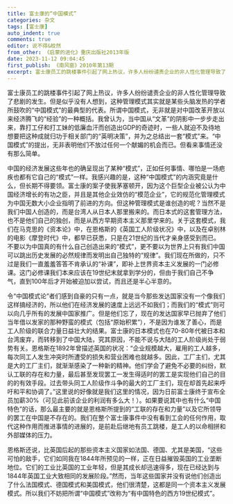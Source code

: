 ```yaml
---
title: 富士康的“中国模式”
categories: 杂文
tags: [富士康]
auto_indent: true
comments: true
editor: 说不得&皎然
from_other: 《启蒙的进化》重庆出版社2013年版
date: 2023-11-12 09:04:45
first_publish: 《南风窗》2010年第13期
excerpt: 富士康员工的跳楼事件引起了网上热议，许多人纷纷谴责企业的非人性化管理导致了悲剧的发生。但是似乎没有人想到，这种管理模式其实就是某些头脑发热的学者所鼓吹的“中国模式”的最典型的代表。所谓中国模式，无非就是对中国改革开放以来经济腾飞的“经验”的一种概括。我曾认为，当中国从“文革”的阴影中一步步走出来，靠打工仔和打工妹的低廉血汗而创造出GDP的奇迹时，一些人就迫不及待地想要把这种成就归功于相关部门的“英明决策”，并为之总结出一套“模式”来。“中国模式”的提出，无非表明他们不放过任何一个献媚的机会而已。但看来事情还没有那么简单。
---
```

富士康员工的跳楼事件引起了网上热议，许多人纷纷谴责企业的非人性化管理导致了悲剧的发生。但是似乎没有人想到，这种管理模式其实就是某些头脑发热的学者所鼓吹的“中国模式”的最典型的代表。所谓中国模式，无非就是对中国改革开放以来经济腾飞的“经验”的一种概括。我曾认为，当中国从“文革”的阴影中一步步走出来，靠打工仔和打工妹的低廉血汗而创造出GDP的奇迹时，一些人就迫不及待地想要把这种成就归功于相关部门的“英明决策”，并为之总结出一套“模式”来。“中国模式”的提出，无非表明他们不放过任何一个献媚的机会而已。但看来事情还没有那么简单。

中国的经济发展这些年也的确呈现出了某种“模式”，正如任何事情、哪怕是一场疤疾也都有它自己的“模式”一样。我感兴趣的是，这种“中国模式”的内涵究竟是什么，但长期不得要领。富士康的案子使我茅塞顿开，因为这个巨型企业被公认为中国经济增长的有功之臣，并且是其他企业效仿的“模范企业”，它的规范化管理模式为中国无数大小企业指明了前进的方向。但这种管理模式是谁创造的呢？当然不是我们中国人创造的，而是台湾人从日本人那里搬来的。而日本式的这套管理方法，也不是他们自己的独创，而是从西方早期资本主义那里学来的。关于这套模式，我们在马克思的《资本论》中，在恩格斯的《英国工人阶级状况》中，以及在卓别林的电影《摩登时代》中，都早已获悉，只是在21世纪的当代才亲身感受到而已。不要以为中国真的有什么自己创造出来的“模式”，更不要以为世界上只有我们中国可以跳出历史发展的必然规律而发明出自己独特的“规律”。我们现在所做的，只不过是我们一直羞羞答答不肯承认的“补课”，即补上世界资本主义发展的一门必修课。这门必修课我们本来应该在19世纪末就拿到学分的，但由于我们自己不争气，直到100年后才开始被迫加以尝试，而且还是半心半意的。

令“中国模式论”者们感到自豪的只有一点，就是当今那些发达国家没有一个像我们这样搞经济的，所以他们在经济发展的速度上远远不如我们；而我们的“模式”则可以向几乎所有的发展中国家推广。但是他们忘了，现在的发达国家早已抛弃了他们当年借以发家的那种野蛮的模式（包括“原始积累”），不是因为谁发了善心，而是工人阶级的联合力量日益壮大的结果。富士康的日本模式也在70-80年代被日本和台湾废弃，而转移到了中国大陆，究其原因，不能不说与大陆的工人阶级尚处于弱势有关。恩格斯在1892年曾描述英国的状况：“企业规模越大，雇用的工人越多，每次同工人发生冲突时所遭受的损失和营业困难也就越多。因此，工厂主们，尤其是大的工厂主们，就渐渐感染了一种新的精神。他们学会了避免不必要的纠纷，默认工联的存在和力量，最后甚至发现罢工一发生得适时的罢工是实现他们自己的目的的有效手段。过去带头同工人阶级作斗争的最大的工厂主们，现在却首先起来呼吁和平和协调了。”这里说的好像就是我们这里的情况，因为日前富士康终于宣布全员加薪30%（可见此前该企业的利润有多么大！）。如果要说其中也有什么“中国特色”的话，那么最主要的就是恩格斯所提到的“工联的存在和力量”以及它所领导的罢工在中国是不存在的。我们在整个富士康事件中没有看到工会的任何作用，取代这种作用而推进事情的进展的，是前赴后继地有员工跳楼，是工人的以命相拼和外部媒体的压力。

恩格斯还说，比英国后起的那些资本主义国家如法国、德国、尤其是美国，“这些可怕的敌手，它们如同我在1844年所预见的一样，正在日益摧毁英国的工业垄断地位。它们的工业比英国的工业年轻，但是其成长却迅速得多，现在已经达到与1844年英国工业大致相同的发展阶段。”然而，当年这些国家并没有说他们创造出了什么法国模式、德国模式和美国模式，他们很清楚，这都是同一个资本主义发展模式。所以我们不妨把所谓“中国模式”改称为“有中国特色的西方19世纪模式”。
